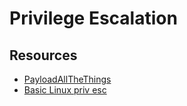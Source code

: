 # Privilege Escalation

## Resources
* [PayloadAllTheThings](https://github.com/swisskyrepo/PayloadsAllTheThings)
* [Basic Linux priv esc](https://blog.g0tmi1k.com/2011/08/basic-linux-privilege-escalation/)
